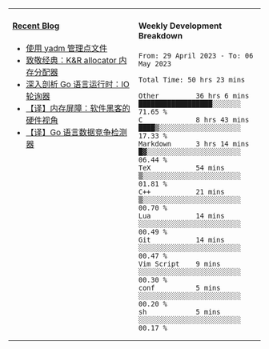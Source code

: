 <table width="960px">
<tr>
<td valign="top" width="50%">

#### <a href="https://www.kongjun18.me" target="_blank">Recent Blog</a>

<!-- BLOG-POST-LIST:START -->
- [使用 yadm 管理点文件](https://www.kongjun18.me/posts/2023/04/07/)
- [致敬经典：K&amp;R allocator 内存分配器](https://www.kongjun18.me/posts/2022/12/12/)
- [深入剖析 Go 语言运行时：IO 轮询器](https://www.kongjun18.me/posts/2022/11/21/)
- [【译】内存屏障：软件黑客的硬件视角](https://www.kongjun18.me/posts/2022/11/03/)
- [【译】Go 语言数据竞争检测器](https://www.kongjun18.me/posts/2022/10/25/)
<!-- BLOG-POST-LIST:END -->

</td>
<td valign="top" width="50%">

#### Weekly Development Breakdown

<!--START_SECTION:waka-->

```text
From: 29 April 2023 - To: 06 May 2023

Total Time: 50 hrs 23 mins

Other         36 hrs 6 mins   ██████████████████░░░░░░░   71.65 %
C             8 hrs 43 mins   ████▒░░░░░░░░░░░░░░░░░░░░   17.33 %
Markdown      3 hrs 14 mins   █▓░░░░░░░░░░░░░░░░░░░░░░░   06.44 %
TeX           54 mins         ▒░░░░░░░░░░░░░░░░░░░░░░░░   01.81 %
C++           21 mins         ▒░░░░░░░░░░░░░░░░░░░░░░░░   00.70 %
Lua           14 mins         ░░░░░░░░░░░░░░░░░░░░░░░░░   00.49 %
Git           14 mins         ░░░░░░░░░░░░░░░░░░░░░░░░░   00.47 %
Vim Script    9 mins          ░░░░░░░░░░░░░░░░░░░░░░░░░   00.30 %
conf          5 mins          ░░░░░░░░░░░░░░░░░░░░░░░░░   00.20 %
sh            5 mins          ░░░░░░░░░░░░░░░░░░░░░░░░░   00.17 %
```

<!--END_SECTION:waka-->
</td>
</tr>

</table>
